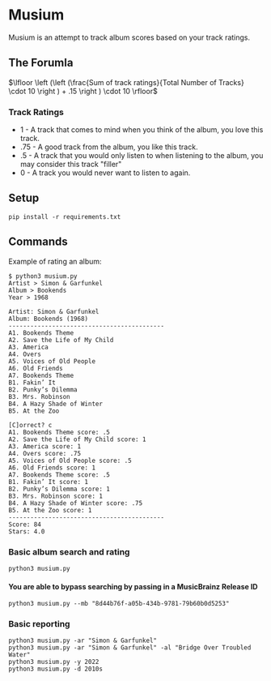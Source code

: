 # Musium

Musium is an attempt to track album scores based on your track ratings.

## The Forumla

$\lfloor \left (\left (\frac{Sum of track ratings}{Total Number of Tracks} \cdot 10  \right ) + .15  \right ) \cdot 10 \rfloor$

### Track Ratings
* 1   - A track that comes to mind when you think of the album, you love this track.
* .75 - A good track from the album, you like this track.
* .5  - A track that you would only listen to when listening to the album, you may consider this track "filler"
* 0 - A track you would never want to listen to again.

## Setup
```console
pip install -r requirements.txt
```

## Commands
Example of rating an album:
```console
$ python3 musium.py
Artist > Simon & Garfunkel
Album > Bookends
Year > 1968

Artist: Simon & Garfunkel
Album: Bookends (1968)
-------------------------------------------
A1. Bookends Theme
A2. Save the Life of My Child
A3. America
A4. Overs
A5. Voices of Old People
A6. Old Friends
A7. Bookends Theme
B1. Fakin’ It
B2. Punky’s Dilemma
B3. Mrs. Robinson
B4. A Hazy Shade of Winter
B5. At the Zoo

[C]orrect? c
A1. Bookends Theme score: .5
A2. Save the Life of My Child score: 1
A3. America score: 1
A4. Overs score: .75
A5. Voices of Old People score: .5
A6. Old Friends score: 1
A7. Bookends Theme score: .5
B1. Fakin’ It score: 1
B2. Punky’s Dilemma score: 1
B3. Mrs. Robinson score: 1
B4. A Hazy Shade of Winter score: .75
B5. At the Zoo score: 1
-------------------------------------------
Score: 84
Stars: 4.0
```

### Basic album search and rating
```console
python3 musium.py
```

#### You are able to bypass searching by passing in a MusicBrainz Release ID
```console
python3 musium.py --mb "8d44b76f-a05b-434b-9781-79b60b0d5253"
```

### Basic reporting
```console
python3 musium.py -ar "Simon & Garfunkel"
python3 musium.py -ar "Simon & Garfunkel" -al "Bridge Over Troubled Water"
python3 musium.py -y 2022
python3 musium.py -d 2010s
```
